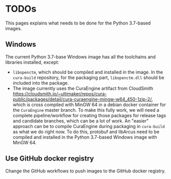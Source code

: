# TODOs

This pages explains what needs to be done for the Python 3.7-based images.

## Windows

The current Python 3.7-base Windows image has all the toolchains and libraries installed, except:

 - `libopenctm`, which should be compiled and installed in the image. In the `cura-build` repository, for the packaging
   part, `libopenctm.dll` should be included into the package.
 - The image currently uses the CuraEngine artifact from CloudSmith
   https://cloudsmith.io/~ultimaker/repos/cura-public/packages/detail/cura-curaengine-mingw-w64_450-1zip-2/,
   which is cross compiled with MinGW 64 in a debian docker container for the `CuraEngine` master branch. To make this
   fully work, we will need a complete pipeline/workflow for creating those packages for release tags and candidate
   branches, which can be a lot of work. An "easier" approach can be to compile CuraEngine during packaging in
   `cura-build` as what we do right now. To do this, protobuf and libArcus need to be compiled and installed in the
   Python 3.7-based Windows image with MinGW 64.

## Use GitHub docker registry

Change the GitHub workflows to push images to the GitHub docker registry.
